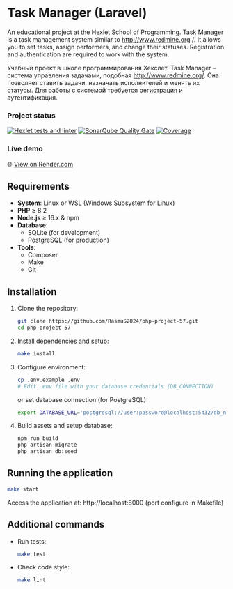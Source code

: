 # Task Manager (Laravel)
An educational project at the Hexlet School of Programming.
Task Manager is a task management system similar to http://www.redmine.org /. It allows you to set tasks, assign performers, and change their statuses. Registration and authentication are required to work with the system.

Учебный проект в школе программирования Хекслет.
Task Manager – система управления задачами, подобная http://www.redmine.org/. Она позволяет ставить задачи, назначать исполнителей и менять их статусы. Для работы с системой требуется регистрация и аутентификация.

### Project status

[![Hexlet tests and linter](https://github.com/RasmuS2024/php-project-57/actions/workflows/hexlet-check.yml/badge.svg)](https://github.com/RasmuS2024/php-project-57/actions)
[![SonarQube Quality Gate](https://sonarcloud.io/api/project_badges/measure?project=RasmuS2024_php-project-57&metric=alert_status)](https://sonarcloud.io/summary/new_code?id=RasmuS2024_php-project-57)
[![Coverage](https://sonarcloud.io/api/project_badges/measure?project=RasmuS2024_php-project-57&metric=coverage)](https://sonarcloud.io/summary/new_code?id=RasmuS2024_php-project-57)

### Live demo
🌐 [View on Render.com](https://php-project-57-42yp.onrender.com)

## Requirements

- **System**: Linux or WSL (Windows Subsystem for Linux)
- **PHP** ≥ 8.2
- **Node.js** ≥ 16.x & npm
- **Database**:
  - SQLite (for development)
  - PostgreSQL (for production)
- **Tools**:
  - Composer
  - Make
  - Git

## Installation

1. Clone the repository:
   ```bash
   git clone https://github.com/RasmuS2024/php-project-57.git
   cd php-project-57
   ```
2. Install dependencies and setup:
   ```bash
   make install
   ```
3. Configure environment:
   ```bash
   cp .env.example .env
   # Edit .env file with your database credentials (DB_CONNECTION)
   ```
   or set database connection (for PostgreSQL):
   ```bash
   export DATABASE_URL='postgresql://user:password@localhost:5432/db_name'
   ```

4. Build assets and setup database:
   ```bash
   npm run build
   php artisan migrate
   php artisan db:seed
   ```

## Running the application
   ```bash
   make start
   ```

Access the application at:
http://localhost:8000 (port configure in Makefile)

## Additional commands

* Run tests:
   ```bash
   make test
   ```

* Check code style:
   ```bash
   make lint
   ```